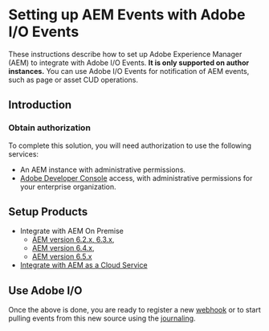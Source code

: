 # Setting up AEM Events with Adobe I/O Events

These instructions describe how to set up Adobe Experience Manager (AEM) to integrate with Adobe I/O Events. 
**It is only supported on author instances.**
You can use Adobe I/O Events for notification of AEM events, such as page or asset CUD operations.

## Introduction

### Obtain authorization

To complete this solution, you will need authorization to use the following services:

*   An AEM instance with administrative permissions. 
*   [Adobe Developer Console](/console) access, with administrative permissions for your enterprise organization.


## Setup Products

* Integrate with AEM On Premise
  * [AEM version 6.2.x, 6.3.x](../aem/aem_on_premise_install_6.3.md), 
  * [AEM version 6.4.x](../aem/aem_on_premise_install_6.4.md), 
  * [AEM version 6.5.x](../aem/aem_on_premise_install_6.5.md)
* [Integrate with AEM as a Cloud Service ](../aem/aem_skyline_install.md)

## Use Adobe I/O

Once the above is done, you are ready to register a new [webhook](../../index.md) 
or to start pulling events from this new source using the [journaling](../../journaling_intro.md).


